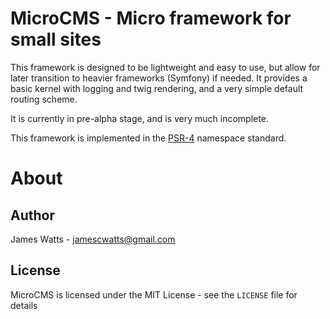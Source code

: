 MicroCMS - Micro framework for small sites
==========================================

This framework is designed to be lightweight and easy to use, but allow for later transition to heavier frameworks (Symfony) if needed. It provides a basic kernel with logging and twig rendering, and a very simple default routing scheme.

It is currently in pre-alpha stage, and is very much incomplete.

This framework is implemented in the [PSR-4](https://github.com/php-fig/fig-standards/blob/master/accepted/PSR-4-autoloader.md) namespace standard.

About
=====

Author
------

James Watts - <jamescwatts@gmail.com>

License
-------

MicroCMS is licensed under the MIT License - see the `LICENSE` file for details
